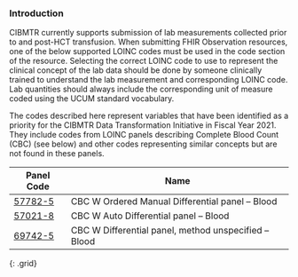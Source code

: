 ### Introduction
CIBMTR currently supports submission of lab measurements collected prior to and post-HCT transfusion.  When submitting FHIR Observation resources, one of the below supported LOINC codes must be used in the code section of the resource.  Selecting the correct LOINC code to use to represent the clinical concept of the lab data should be done by someone clinically trained to understand the lab measurement and corresponding LOINC code.  Lab quantities should always include the corresponding unit of measure coded using the UCUM standard vocabulary.

The codes described here represent variables that have been identified as a priority for the CIBMTR Data Transformation Initiative in Fiscal Year 2021. They include codes from LOINC panels describing Complete Blood Count (CBC) (see below) and other codes representing similar concepts but are not found in these panels.

| **Panel Code** | **Name** |
| --- | --- |
| [57782-5](http://details.loinc.org/LOINC/57782-5.html) | CBC W Ordered Manual Differential panel – Blood |
| [57021-8](http://details.loinc.org/LOINC/57021-8.html) | CBC W Auto Differential panel – Blood |
| [69742-5](http://details.loinc.org/LOINC/69742-5.html) | CBC W Differential panel, method unspecified – Blood |
{: .grid}
